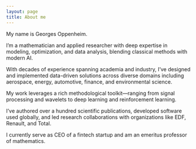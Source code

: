 ```yaml
---
layout: page
title: About me
---
```


My name is Georges Oppenheim. 

I’m a mathematician and applied researcher with deep expertise in modeling, optimization, and data analysis, blending classical methods with modern AI. 

With decades of experience spanning academia and industry, I’ve designed and implemented data-driven solutions across diverse domains including aerospace, energy, automotive, finance, and environmental science.

My work leverages a rich methodological toolkit—ranging from signal processing and wavelets to deep learning and reinforcement learning. 

I’ve authored over a hundred scientific publications, developed software used globally, and led research collaborations with organizations like EDF, Renault, and Total. 

I currently serve as CEO of a fintech startup and am an emeritus professor of mathematics.

